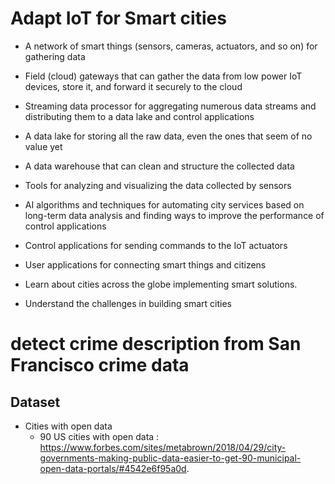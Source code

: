 # Adapt IoT for Smart cities 
- A network of smart things (sensors, cameras, actuators, and so on) for gathering data
- Field (cloud) gateways that can gather the data from low power IoT devices, store it, and forward it securely to the cloud
- Streaming data processor for aggregating numerous data streams and distributing them to a data lake and control applications
- A data lake for storing all the raw data, even the ones that seem of no value yet
- A data warehouse that can clean and structure the collected data
- Tools for analyzing and visualizing the data collected by sensors
- AI algorithms and techniques for automating city services based on long-term data analysis and finding ways to improve the performance of control applications
- Control applications for sending commands to the IoT actuators
- User applications for connecting smart things and citizens

- Learn about cities across the globe implementing smart solutions.
- Understand the challenges in building smart cities

# detect crime description from San Francisco crime data

## Dataset 
- Cities with open data
    - 90 US cities with open data : https://www.forbes.com/sites/metabrown/2018/04/29/city-governments-making-public-data-easier-to-get-90-municipal-open-data-portals/#4542e6f95a0d.



    

